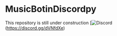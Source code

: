 # MusicBotinDiscordpy
This repository is still under construction
[![Discord](https://discord.com/api/guilds/735831202799419454/widget.png?style=banner2)(https://discord.gg/dVNfdXe)
